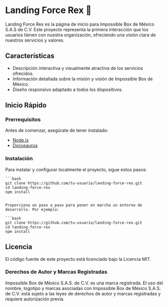 
# Landing Force Rex 🦖

Landing Force Rex es la página de inicio para Impossible Box de México S.A.S de C.V. Este proyecto representa la primera interacción que los usuarios tienen con nuestra organización, ofreciendo una visión clara de nuestros servicios y valores.

## Características

- Descripción interactiva y visualmente atractiva de los servicios ofrecidos.
- Información detallada sobre la misión y visión de Impossible Box de México.
- Diseño responsivo adaptado a todos los dispositivos.

## Inicio Rápido

### Prerrequisitos

Antes de comenzar, asegúrate de tener instalado:

- [Node.js](https://nodejs.org/)
- [Docusaurus](https://docusaurus.io/)

### Instalación

Para instalar y configurar localmente el proyecto, sigue estos pasos:

    ```bash
    git clone https://github.com/tu-usuario/landing-force-rex.git
    cd landing-force-rex
    npm install
    
    
    Proporciona un paso a paso para poner en marcha un entorno de desarrollo. Por ejemplo:
    
    ```bash
    git clone https://github.com/tu-usuario/landing-force-rex.git
    cd landing-force-rex
    npm install

## Licencia

El código fuente de este proyecto está licenciado bajo la Licencia MIT.

### Derechos de Autor y Marcas Registradas

Impossible Box de México S.A.S. de C.V. es una marca registrada. El uso del nombre, logotipo y marcas asociadas con Impossible Box de México S.A.S. de C.V. está sujeto a las leyes de derechos de autor y marcas registradas y requiere autorización previa.

